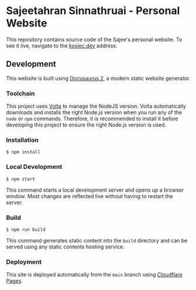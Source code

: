 # Sajeetahran Sinnathruai - Personal Website

This repository contains source code of the Sajee's personal website. To see it live, navigate to the [kosiec.dev](https://kosiec.dev) address.

## Development

This website is built using [Docusaurus 2](https://docusaurus.io/), a modern static website generator.

### Toolchain

This project uses [Volta](https://github.com/volta-cli/volta) to manage the NodeJS version. Volta automatically downloads and installs the right Node.js version when you run any of the `node` or `npm` commands. Therefore, it is recommended to install it before developing this project to ensure the right Node.js version is used.

### Installation

```
$ npm install
```

### Local Development

```
$ npm start
```

This command starts a local development server and opens up a browser window. Most changes are reflected live without having to restart the server.

### Build

```
$ npm run build
```

This command generates static content into the `build` directory and can be served using any static contents hosting service.

### Deployment

This site is deployed automatically from the `main` branch using [Cloudflare Pages](https://pages.cloudflare.com/).
